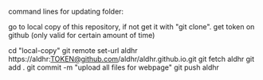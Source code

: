 command lines for updating folder:

go to local copy of this repository, if not get it with "git clone".
get token on github (only valid for certain amount of time)

cd "local-copy"
git remote set-url aldhr https://aldhr:TOKEN@github.com/aldhr/aldhr.github.io.git
git fetch aldhr
git add . 
git commit -m "upload all files for webpage"
git push aldhr



